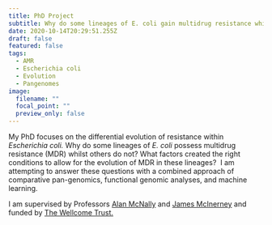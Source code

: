 ```yaml
---
title: PhD Project
subtitle: Why do some lineages of E. coli gain multidrug resistance whilst others do not?
date: 2020-10-14T20:29:51.255Z
draft: false
featured: false
tags:
  - AMR
  - Escherichia coli
  - Evolution
  - Pangenomes
image:
  filename: ""
  focal_point: ""
  preview_only: false
---
```

My PhD focuses on the differential evolution of resistance within *Escherichia coli.* Why do some lineages of *E. coli* possess multidrug resistance (MDR) whilst others do not? What factors created the right conditions to allow for the evolution of MDR in these lineages?  I am attempting to answer these questions with a combined approach of comparative pan-genomics, functional genomic analyses, and machine learning.

I am supervised by Professors [Alan McNally](https://www.birmingham.ac.uk/staff/profiles/microbiology-infection/mcnally-alan.aspx) and [James McInerney](http://mcinerneylab.com/james-mcinerney/) and funded by [The Wellcome Trust.](https://www.birmingham.ac.uk/schools/mds-graduate-school/wellcome-aamr/programme/programme.aspx)